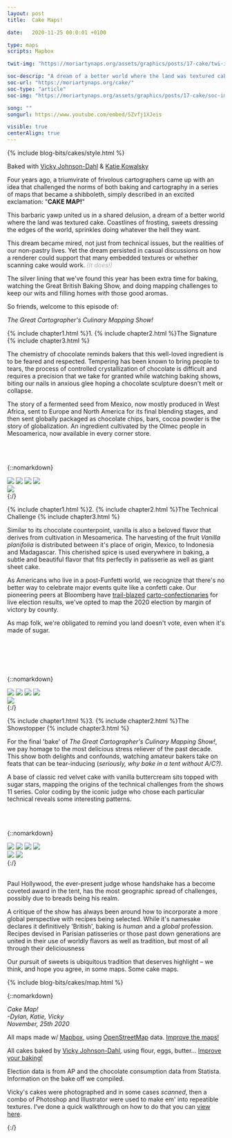 ```yaml
---
layout: post
title:  Cake Maps!

date:   2020-11-25 00:0:01 +0100

type: maps
scripts: Mapbox

twit-img: "https://moriartynaps.org/assets/graphics/posts/17-cake/twi-img.jpg"

soc-descrip: "A dream of a better world where the land was textured cake. Coastlines of frosting, sweets dressing the edges of the world, with sprinkles doing whatever the hell they want."
soc-url: "https://moriartynaps.org/cake/"
soc-type: "article"
soc-img: "https://moriartynaps.org/assets/graphics/posts/17-cake/soc-img.jpg"

song: ""
songurl: https://www.youtube.com/embed/5Zvfj1XJeis

visible: true
centerAlign: true
---
```


{% include blog-bits/cakes/style.html %}

<span class="co-byline">Baked with <a href="https://twitter.com/hurricanevicky" target="_blank">Vicky Johnson-Dahl</a> & <a href="https://twitter.com/KatieKowalsky" target="_blank">Katie Kowalsky</a></span>

Four years ago, a triumvirate of frivolous cartographers came up with an idea that challenged the norms of both baking and cartography in a series of maps that became a shibboleth, simply described in an excited exclamation: "**CAKE MAP!**"

This barbaric yawp united us in a shared delusion, a dream of a better world where the land was textured cake. Coastlines of frosting, sweets dressing the edges of the world, sprinkles doing whatever the hell they want. 

This dream became mired, not just from technical issues, but the realities of our non-pastry lives. Yet the dream persisted in casual discussions on how a renderer could support that many embedded textures or whether scanning cake would work. <span style="color: #aaa;">_(It does!)_</span>

The silver lining that we've found this year has been extra time for baking, watching the Great British Baking Show, and doing mapping challenges to keep our wits and filling homes with those good aromas.

So friends, welcome to this episode of:

_The Great Cartographer's Culinary Mapping Show!_

{% include chapter1.html %}1.
{% include chapter2.html %}The Signature
{% include chapter3.html %}

The chemistry of chocolate reminds bakers that this well-loved ingredient is to be feared and respected. Tempering has been known to bring people to tears, the process of controlled crystallization of chocolate is difficult and requires a precision that we take for granted while watching baking shows, biting our nails in anxious glee hoping a chocolate sculpture doesn't melt or collapse.

The story of a fermented seed from Mexico, now mostly produced in West Africa, sent to Europe and North America for its final blending stages, and then sent globally packaged as chocolate chips, bars, cocoa powder is the story of globalization. An ingredient cultivated by the Olmec people in Mesoamerica, now available in every corner store.

<br>
<br>

{::nomarkdown}
  </article>
</section>

<div class="post-image post-image__full">
  <div class= "full-bleed">
    <div class="choco-border">
      <img class="choco-border-corner choco-border-corner__tl" src="../assets/graphics/posts/17-cake/choco-top-left.png"/>
      <img class="choco-border-corner choco-border-corner__tr" src="../assets/graphics/posts/17-cake/choco-top-right.png"/>
      <img class="choco-border-corner choco-border-corner__bl" src="../assets/graphics/posts/17-cake/choco-bottom-left.png"/>
      <img class="choco-border-corner choco-border-corner__br" src="../assets/graphics/posts/17-cake/choco-bottom-right.png"/>
      <div class="choco-border-side choco-border-side__t"></div>
      <div class="choco-border-side choco-border-side__l"></div>
      <div class="choco-border-side choco-border-side__r"></div>
      <div class="choco-border-side choco-border-side__b"></div>
      <img class="choco-border-legend" src="../assets/graphics/posts/17-cake/choco-legend.png"></img>
      <div class="innershadow"></div>
      <div id="chocolate-map" class="cakemap"></div>
    </div>
  </div>
</div>

<section class="article-container article-cotainer__within">
  <article class="article-content {% if page.centerAlign %}article-content_middle{% endif %}">
{:/}

<br>

{% include chapter1.html %}2.
{% include chapter2.html %}The Technical Challenge
{% include chapter3.html %}

Similar to its chocolate counterpoint, vanilla is also a beloved flavor that derives from cultivation in Mesoamerica. The harvesting of the fruit _Vanilla planifolia_ is distributed between it's place of origin, Mexico, to Indonesia and Madagascar. This cherished spice is used everywhere in baking, a subtle and beautiful flavor that fits perfectly in patisserie as well as giant sheet cake.

As Americans who live in a post-Funfetti world, we recognize that there's no better way to celebrate major events quite like a confetti cake. Our pioneering peers at Bloomberg have <a href="https://twitter.com/anmccartney/status/1060112326009991168" target="_blank">trail-blazed</a> <a href="https://twitter.com/rjnskl/status/1325116410582937603" target="_blank">carto-confectionaries</a> for live election results, we've opted to map the 2020 election by margin of victory by county. 

As map folk, we're obligated to remind you land doesn't vote, even when it's made of sugar. 

<br>
<br>
<br>
<br>

{::nomarkdown}
  </article>
</section>

<div class="post-image post-image__full">
  <div class= "full-bleed">
    <div class="vanilla-border">
      <img class="velvet-border-corner velvet-border-corner__tl" src="../assets/graphics/posts/17-cake/vanilla-top-left.png" />
      <img class="velvet-border-corner velvet-border-corner__tr" src="../assets/graphics/posts/17-cake/vanilla-top-right.png" />
      <img class="velvet-border-corner velvet-border-corner__bl" src="../assets/graphics/posts/17-cake/vanilla-bottom-left.png" />
      <img class="velvet-border-corner velvet-border-corner__br" src="../assets/graphics/posts/17-cake/vanilla-bottom-right.png" />
      <div class="vanilla-border-side vanilla-border-side__t"></div>
      <div class="vanilla-border-side vanilla-border-side__l"></div>
      <div class="vanilla-border-side vanilla-border-side__r"></div>
      <div class="vanilla-border-side vanilla-border-side__b"></div>
      <div class="innershadow"></div>
      <img class="vanilla-border-legend" src="../assets/graphics/posts/17-cake/vanilla-legend.png"></img>
      <div id="vanilla-map" class="cakemap"></div>
    </div>
  </div>
</div>

<section class="article-container article-cotainer__within">
  <article class="article-content {% if page.centerAlign %}article-content_middle{% endif %}">
{:/}


{% include chapter1.html %}3.
{% include chapter2.html %}The Showstopper
{% include chapter3.html %}

For the final 'bake' of _The Great Cartographer's Culinary Mapping Show!_, we pay homage to the most delicious stress reliever of the past decade. This show both delights and confounds, watching amateur bakers take on feats that can be tear-inducing (_seriously, why bake in a tent without A/C?)._

A base of classic red velvet cake with vanilla buttercream sits topped with sugar stars, mapping the origins of the technical challenges from the shows 11 series. Color coding by the iconic judge who chose each particular technical reveals some interesting patterns.

<br>
<br>

{::nomarkdown}
  </article>
</section>

<div class="post-image post-image__full">
  <div class= "full-bleed">
    <div class="velvet-border">
      <img class="velvet-border-corner velvet-border-corner__tl" src="../assets/graphics/posts/17-cake/velvet-top-left.png" />
      <img class="velvet-border-corner velvet-border-corner__tr" src="../assets/graphics/posts/17-cake/velvet-top-right.png" />
      <img class="velvet-border-corner velvet-border-corner__bl" src="../assets/graphics/posts/17-cake/velvet-bottom-left.png" />
      <img class="velvet-border-corner velvet-border-corner__br" src="../assets/graphics/posts/17-cake/velvet-bottom-right.png" />
      <div class="velvet-border-side velvet-border-side__t"></div>
      <div class="velvet-border-side velvet-border-side__l"></div>
      <div class="velvet-border-side velvet-border-side__r"></div>
      <div class="velvet-border-side velvet-border-side__b"></div>
      <div class="innershadow"></div>
      <img class="velvet-border-legend" src="../assets/graphics/posts/17-cake/velvet-legend.png" />
      <img class="velvet-border-legend-top" src="../assets/graphics/posts/17-cake/velvet-legend-top.png" />
      <div id="red-velvet-map" class="cakemap"></div>
    </div>
  </div>
</div>

<section class="article-container article-cotainer__within">
  <article class="article-content {% if page.centerAlign %}article-content_middle{% endif %}">
{:/}

<br>
<br>

Paul Hollywood, the ever-present judge whose handshake has a become coveted award in the tent, has the most geographic spread of challenges, possibly due to breads being his realm.

A critique of the show has always been around how to incorporate a more global perspective with recipes being selected. While it's namesake declares it definitively 'British', baking is _human_ and a _global_ profession. Recipes devised in Parisian patisseries or those past down generations are united in their use of worldly flavors as well as tradition, but most of all through their deliciousness

Our pursuit of sweets is ubiquitous tradition that deserves highlight – we think, and hope you agree, in some maps. Some cake maps.

{% include blog-bits/cakes/map.html %}


{::nomarkdown}
<p class="beneathMap">
  <i>Cake Map!</i><br>
  <i>-Dylan, Katie, Vicky<br>
  <span class="post-date">November, 25th 2020</span></i>
</p>

<div class="notes">
  <p>All maps made w/ <a href="https://www.mapbox.com/about/maps/" target="_blank">Mapbox</a>, using <a href="http://www.openstreetmap.org/about/" target="_blank">OpenStreetMap</a> data. <a href="https://apps.mapbox.com/feedback/?owner=dmoriarty&id=ckfxb2lit031w19sxw3sauitl&access_token=pk.eyJ1IjoiZG1vcmlhcnR5IiwiYSI6Ikd3T29EOWMifQ.-DKJ4ernht84AZmc6Bk51Q" target="_blank">Improve the maps!</a></p>

  <p>All cakes baked by <a href="https://twitter.com/hurricanevicky">Vicky Johnson-Dahl</a>, using flour, eggs, butter... <a href="https://www.seriouseats.com/recipes/2018/02/bravetarts-devils-food-cake.html" target="_blank">Improve your baking!</a>

  <p>Election data is from AP and the chocolate consumption data from Statista. Information on the bake off we compiled.</p>

  <p>Vicky's cakes were photographed and in some cases <i>scanned</i>, then a combo of Photoshop and Illustrator were used to make em' into repeatible textures. I've done a quick walkthrough on how to do that you can <a href="https://www.youtube.com/watch?v=MqJtQDAl4aY" target="_blank">view here</a>.</p>

</div>
{:/}






